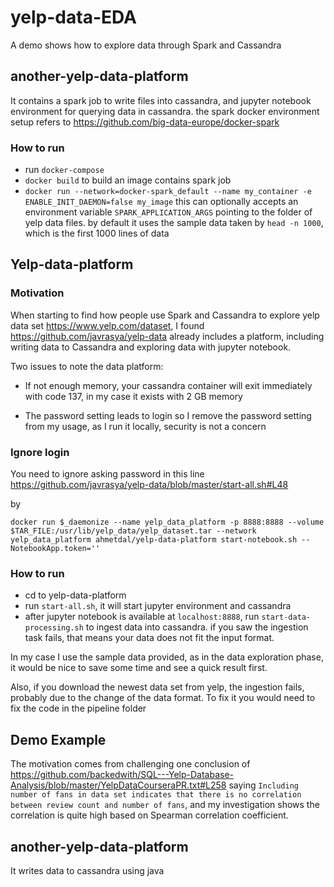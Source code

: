 # yelp-data-EDA
A demo shows how to explore data through Spark and Cassandra

## another-yelp-data-platform
It contains a spark job to write files into cassandra, and jupyter notebook environment for querying data in cassandra. the spark docker environment setup refers to https://github.com/big-data-europe/docker-spark

### How to run
- run `docker-compose`
- `docker build` to build an image contains spark job
- `docker run --network=docker-spark_default --name my_container -e ENABLE_INIT_DAEMON=false my_image` this can optionally accepts an environment variable `SPARK_APPLICATION_ARGS` pointing to the folder of yelp data files.
by default it uses the sample data taken by `head -n 1000`, which is the first 1000 lines of data


## Yelp-data-platform
### Motivation
When starting to find how people use Spark and Cassandra to explore yelp data set
https://www.yelp.com/dataset,
I found https://github.com/javrasya/yelp-data already includes a platform, including
writing data to Cassandra and exploring data with jupyter notebook.

Two issues to note the data platform:
- If not enough memory, your cassandra container will exit immediately with code 137,
in my case it exists with 2 GB memory

- The password setting leads to login so I remove the password setting from my usage, as I run it locally, security is not a concern

### Ignore login
You need to ignore asking password in this line
https://github.com/javrasya/yelp-data/blob/master/start-all.sh#L48

by
```    
docker run $_daemonize --name yelp_data_platform -p 8888:8888 --volume $TAR_FILE:/usr/lib/yelp_data/yelp_dataset.tar --network yelp_data_platform ahmetdal/yelp-data-platform start-notebook.sh --NotebookApp.token=''
```


### How to run
- cd to yelp-data-platform
- run `start-all.sh`, it will start jupyter environment and cassandra
- after jupyter notebook is available at `localhost:8888`, run
`start-data-processing.sh` to ingest data into cassandra. if you saw the ingestion task fails, that means your data does not fit the input format.


In my case I use the sample data provided, as in the data exploration phase,
it would be nice to save some time and see a quick result first.


Also, if you download the newest data set from yelp,
the ingestion fails, probably due to the change of the data format.
To fix it you would need to fix the code in the pipeline folder

## Demo Example
The motivation comes from challenging one conclusion of
https://github.com/backedwith/SQL---Yelp-Database-Analysis/blob/master/YelpDataCourseraPR.txt#L258
saying `Including number of fans in data set indicates that there is no correlation between review count and number of fans`, and my investigation shows the correlation is quite high based on Spearman correlation coefficient.

## another-yelp-data-platform
It writes data to cassandra using java
